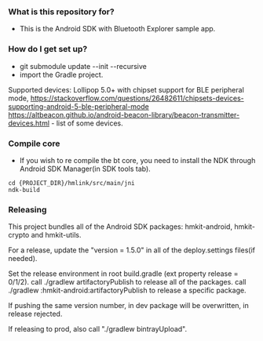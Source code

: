 ### What is this repository for?

* This is the Android SDK with Bluetooth Explorer sample app.

### How do I get set up?

* git submodule update --init --recursive
* import the Gradle project.

Supported devices: Lollipop 5.0+ with chipset support for BLE peripheral mode, https://stackoverflow.com/questions/26482611/chipsets-devices-supporting-android-5-ble-peripheral-mode https://altbeacon.github.io/android-beacon-library/beacon-transmitter-devices.html - list of some devices.

### Compile core
* If you wish to re compile the bt core, you need to install the NDK through Android SDK Manager(in SDK tools tab).
```
cd {PROJECT_DIR}/hmlink/src/main/jni 
ndk-build
```


### Releasing

This project bundles all of the Android SDK packages: hmkit-android, hmkit-crypto and hmkit-utils.

For a release, update the "version = 1.5.0" in all of the deploy.settings files(if needed).

Set the release environment in root build.gradle (ext property release = 0/1/2).
call ./gradlew artifactoryPublish to release all of the packages.
call ./gradlew :hmkit-android:artifactoryPublish to release a specific package.

If pushing the same version number, in dev package will be overwritten, in release rejected.

If releasing to prod, also call "./gradlew bintrayUpload".